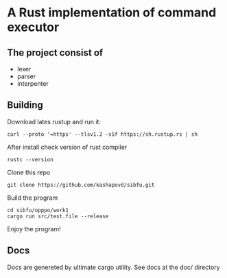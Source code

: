 # A Rust implementation of command executor
## The project consist of
* lexer
* parser
* interpenter
## Building
Download lates rustup and run it:
```
curl --proto '=https' --tlsv1.2 -sSf https://sh.rustup.rs | sh
```
After install check version of rust compiler
```
rustc --version
```
Clone this repo
```
git clone https://github.com/kashapovd/sibfu.git
```
Build the program
```
cd sibfu/opppo/work1
cargo run src/test.file --release
```
Enjoy the program!
## Docs
Docs are genereted by ultimate cargo utility. See docs at the doc/ directory